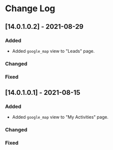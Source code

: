 # Change Log

## [14.0.1.0.2] - 2021-08-29
### Added
- Added `google_map` view to "Leads" page.
### Changed
### Fixed

## [14.0.1.0.1] - 2021-08-15
### Added
- Added `google_map` view to "My Activities" page.
### Changed
### Fixed
